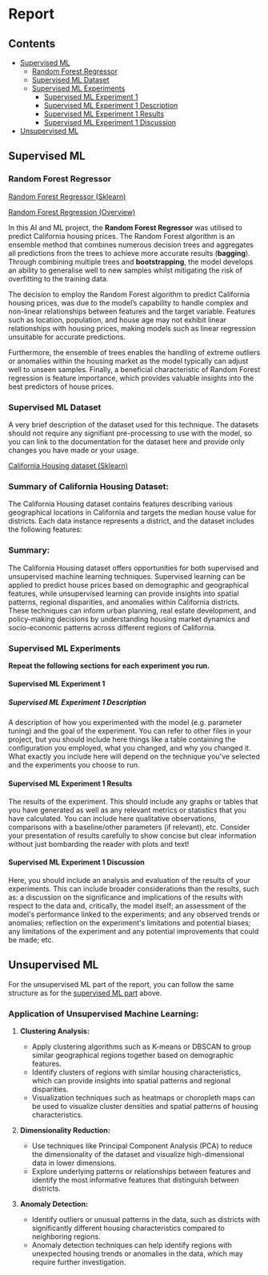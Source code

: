 # Report

## Contents

- [Supervised ML](#supervised-ml)
  - [Random Forest Regressor](#random-forest-regressor)
  - [Supervised ML Dataset](#supervised-ml-dataset)
  - [Supervised ML Experiments](#supervised-ml-experiments)
    - [Supervised ML Experiment 1](#supervised-ml-experiment-1)
    - [Supervised ML Experiment 1 Description](#supervised-ml-experiment-1-description)
    - [Supervised ML Experiment 1 Results](#supervised-ml-experiment-1-results)
    - [Supervised ML Experiment 1 Discussion](#supervised-ml-experiment-1-discussion)
- [Unsupervised ML](#unsupervised-ml)


## Supervised ML

### Random Forest Regressor

[Random Forest Regressor (Sklearn)](https://scikit-learn.org/stable/modules/generated/sklearn.ensemble.RandomForestRegressor.html)

[Random Forest Regression (Overview)](https://builtin.com/data-science/random-forest-algorithm)

In this AI and ML project, the **Random Forest Regressor** was utilised to predict California housing prices. The Random Forest algorithm is an ensemble method that combines numerous decision trees and aggregates all predictions from the trees to achieve more accurate results (**bagging**). Through combining multiple trees and **bootstrapping**, the model develops an ability to generalise well to new samples whilst mitigating the risk of overfitting to the training data. 

The decision to employ the Random Forest algorithm to predict California housing prices, was due to the model’s capability to handle complex and non-linear relationships between features and the target variable. Features such as location, population, and house age may not exhibit linear relationships with housing prices, making models such as linear regression unsuitable for accurate predictions.

Furthermore, the ensemble of trees enables the handling of extreme outliers or anomalies within the housing market as the model typically can adjust well to unseen samples. Finally, a beneficial characteristic of Random Forest regression is feature importance, which provides valuable insights into the best predictors of house prices.



### Supervised ML Dataset

A very brief description of the dataset used for this technique. The datasets should not require any signifiant pre-processing to use with the model, so you can link to the documentation for the dataset here and provide only changes you have made or your usage.

[California Housing dataset (Sklearn)](https://scikit-learn.org/stable/datasets/real_world.html#california-housing-dataset)

### Summary of California Housing Dataset:

The California Housing dataset contains features describing various geographical locations in California and targets the median house value for districts. Each data instance represents a district, and the dataset includes the following features:



### Summary:
The California Housing dataset offers opportunities for both supervised and unsupervised machine learning techniques. Supervised learning can be applied to predict house prices based on demographic and geographical features, while unsupervised learning can provide insights into spatial patterns, regional disparities, and anomalies within California districts. These techniques can inform urban planning, real estate development, and policy-making decisions by understanding housing market dynamics and socio-economic patterns across different regions of California.

### Supervised ML Experiments

**Repeat the following sections for each experiment you run.**

#### Supervised ML Experiment 1

##### Supervised ML Experiment 1 Description

A description of how you experimented with the model (e.g. parameter tuning) and the goal of the experiment. You can refer to other files in your project, but you should include here things like a table containing the configuration you employed, what you changed, and why you changed it. What exactly you include here will depend on the technique you've selected and the experiments you choose to run.

#### Supervised ML Experiment 1 Results

The results of the experiment. This should include any graphs or tables that you have generated as well as any relevant metrics or statistics that you have calculated. You can include here qualitative observations, comparisons with a baseline/other parameters (if relevant), etc. Consider your presentation of results carefully to show concise but clear information without just bombarding the reader with plots and text!

#### Supervised ML Experiment 1 Discussion

Here, you should include an analysis and evaluation of the results of your experiments. This can include broader considerations than the results, such as: a discussion on the significance and implications of the results with respect to the data and, critically, the model itself; an assessment of the model's performance linked to the experiments; and any observed trends or anomalies; reflection on the experiment's limitations and potential biases; any limitations of the experiment and any potential improvements that could be made; etc.

## Unsupervised ML

For the unsupervised ML part of the report, you can follow the same structure as for the [supervised ML part](#supervised-ml) above.

### Application of Unsupervised Machine Learning:

1. **Clustering Analysis:**
   - Apply clustering algorithms such as K-means or DBSCAN to group similar geographical regions together based on demographic features.
   - Identify clusters of regions with similar housing characteristics, which can provide insights into spatial patterns and regional disparities.
   - Visualization techniques such as heatmaps or choropleth maps can be used to visualize cluster densities and spatial patterns of housing characteristics.

2. **Dimensionality Reduction:**
   - Use techniques like Principal Component Analysis (PCA) to reduce the dimensionality of the dataset and visualize high-dimensional data in lower dimensions.
   - Explore underlying patterns or relationships between features and identify the most informative features that distinguish between districts.

3. **Anomaly Detection:**
   - Identify outliers or unusual patterns in the data, such as districts with significantly different housing characteristics compared to neighboring regions.
   - Anomaly detection techniques can help identify regions with unexpected housing trends or anomalies in the data, which may require further investigation.
